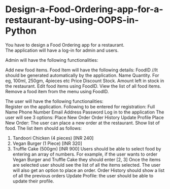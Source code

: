 # Design-a-Food-Ordering-app-for-a-restaurant-by-using-OOPS-in-Python

You have to design a Food Ordering app for a restaurant.  
The application will have a log-in for admin and users.

Admin will have the following functionalities:  

Add new food items. Food Item will have the following details: 
FoodID //It should be generated automatically by the application. 
Name 
Quantity. For eg, 100ml, 250gm, 4pieces etc 
Price 
Discount 
Stock. Amount left in stock in the restaurant. 
Edit food items using FoodID. View the list of all food items. 
Remove a food item from the menu using FoodID.     

The user will have the following functionalities:  
Register on the application. Following to be entered for registration: 
Full Name 
Phone Number 
Email Address 
Password 
Log in to the application 
The user will see 3 options: 
Place New Order 
Order History 
Update Profile 
Place New Order: The user can place a new order at the restaurant. 
Show list of food. 
The list item should as follows: 
1. Tandoori Chicken (4 pieces) [INR 240] 
2. Vegan Burger (1 Piece) [INR 320] 
3. Truffle Cake (500gm) [INR 900] 
Users should be able to select food by entering an array of numbers. 
For example, if the user wants to order Vegan Burger and Truffle Cake they should enter [2, 3] Once the items are selected user should see the list of all the items selected. The user will also get an option to place an order. 
Order History should show a list of all the previous orders
Update Profile: the user should be able to update their profile.
